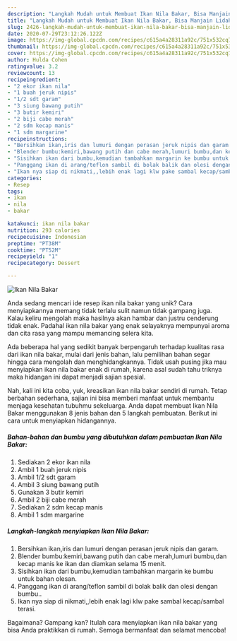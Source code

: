 ```yaml
---
description: "Langkah Mudah untuk Membuat Ikan Nila Bakar, Bisa Manjain Lidah"
title: "Langkah Mudah untuk Membuat Ikan Nila Bakar, Bisa Manjain Lidah"
slug: 2426-langkah-mudah-untuk-membuat-ikan-nila-bakar-bisa-manjain-lidah
date: 2020-07-29T23:12:26.122Z
image: https://img-global.cpcdn.com/recipes/c615a4a28311a92c/751x532cq70/ikan-nila-bakar-foto-resep-utama.jpg
thumbnail: https://img-global.cpcdn.com/recipes/c615a4a28311a92c/751x532cq70/ikan-nila-bakar-foto-resep-utama.jpg
cover: https://img-global.cpcdn.com/recipes/c615a4a28311a92c/751x532cq70/ikan-nila-bakar-foto-resep-utama.jpg
author: Hulda Cohen
ratingvalue: 3.2
reviewcount: 13
recipeingredient:
- "2 ekor ikan nila"
- "1 buah jeruk nipis"
- "1/2 sdt garam"
- "3 siung bawang putih"
- "3 butir kemiri"
- "2 biji cabe merah"
- "2 sdm kecap manis"
- "1 sdm margarine"
recipeinstructions:
- "Bersihkan ikan,iris dan lumuri dengan perasan jeruk nipis dan garam."
- "Blender bumbu:kemiri,bawang putih dan cabe merah,lumuri bumbu,dan kecap manis ke ikan dan diamkan selama 15 menit."
- "Sisihkan ikan dari bumbu,kemudian tambahkan margarin ke bumbu untuk bahan olesan."
- "Panggang ikan di arang/teflon sambil di bolak balik dan olesi dengan bumbu.."
- "Ikan nya siap di nikmati,,lebih enak lagi klw pake sambal kecap/sambal terasi."
categories:
- Resep
tags:
- ikan
- nila
- bakar

katakunci: ikan nila bakar 
nutrition: 293 calories
recipecuisine: Indonesian
preptime: "PT38M"
cooktime: "PT52M"
recipeyield: "1"
recipecategory: Dessert

---
```



![Ikan Nila Bakar](https://img-global.cpcdn.com/recipes/c615a4a28311a92c/751x532cq70/ikan-nila-bakar-foto-resep-utama.jpg)

Anda sedang mencari ide resep ikan nila bakar yang unik? Cara menyiapkannya memang tidak terlalu sulit namun tidak gampang juga. Kalau keliru mengolah maka hasilnya akan hambar dan justru cenderung tidak enak. Padahal ikan nila bakar yang enak selayaknya mempunyai aroma dan cita rasa yang mampu memancing selera kita.



Ada beberapa hal yang sedikit banyak berpengaruh terhadap kualitas rasa dari ikan nila bakar, mulai dari jenis bahan, lalu pemilihan bahan segar hingga cara mengolah dan menghidangkannya. Tidak usah pusing jika mau menyiapkan ikan nila bakar enak di rumah, karena asal sudah tahu triknya maka hidangan ini dapat menjadi sajian spesial.


Nah, kali ini kita coba, yuk, kreasikan ikan nila bakar sendiri di rumah. Tetap berbahan sederhana, sajian ini bisa memberi manfaat untuk membantu menjaga kesehatan tubuhmu sekeluarga. Anda dapat membuat Ikan Nila Bakar menggunakan 8 jenis bahan dan 5 langkah pembuatan. Berikut ini cara untuk menyiapkan hidangannya.

<!--inarticleads1-->

##### Bahan-bahan dan bumbu yang dibutuhkan dalam pembuatan Ikan Nila Bakar:

1. Sediakan 2 ekor ikan nila
1. Ambil 1 buah jeruk nipis
1. Ambil 1/2 sdt garam
1. Ambil 3 siung bawang putih
1. Gunakan 3 butir kemiri
1. Ambil 2 biji cabe merah
1. Sediakan 2 sdm kecap manis
1. Ambil 1 sdm margarine




<!--inarticleads2-->

##### Langkah-langkah menyiapkan Ikan Nila Bakar:

1. Bersihkan ikan,iris dan lumuri dengan perasan jeruk nipis dan garam.
1. Blender bumbu:kemiri,bawang putih dan cabe merah,lumuri bumbu,dan kecap manis ke ikan dan diamkan selama 15 menit.
1. Sisihkan ikan dari bumbu,kemudian tambahkan margarin ke bumbu untuk bahan olesan.
1. Panggang ikan di arang/teflon sambil di bolak balik dan olesi dengan bumbu..
1. Ikan nya siap di nikmati,,lebih enak lagi klw pake sambal kecap/sambal terasi.




Bagaimana? Gampang kan? Itulah cara menyiapkan ikan nila bakar yang bisa Anda praktikkan di rumah. Semoga bermanfaat dan selamat mencoba!
